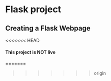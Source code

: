 # Flask project

## Creating a Flask Webpage


<<<<<<< HEAD
#### This project is NOT live
=======




>>>>>>> origin

